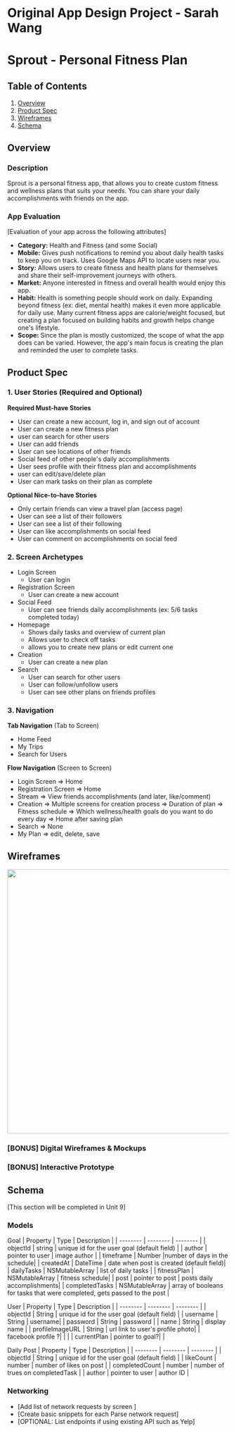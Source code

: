 Original App Design Project - Sarah Wang
===

# Sprout - Personal Fitness Plan

## Table of Contents
1. [Overview](#Overview)
1. [Product Spec](#Product-Spec)
1. [Wireframes](#Wireframes)
2. [Schema](#Schema)

## Overview
### Description
Sprout is a personal fitness app, that allows you to create custom fitness and wellness plans that suits your needs. You can share your daily accomplishments with friends on the app.

### App Evaluation
[Evaluation of your app across the following attributes]
- **Category:** Health and Fitness (and some Social) 
- **Mobile:** Gives push notifications to remind you about daily health tasks to keep you on track. Uses Google Maps API to locate users near you.
- **Story:** Allows users to create fitness and health plans for themselves and share their self-improvement journeys with others.
- **Market:** Anyone interested in fitness and overall health would enjoy this app.
- **Habit:** Health is something people should work on daily. Expanding beyond fitness (ex: diet, mental health) makes it even more applicable for daily use. Many current fitness apps are calorie/weight focused, but creating a plan focused on building habits and growth helps change one's lifestyle.
- **Scope:** Since the plan is mostly customized, the scope of what the app does can be varied. However, the app's main focus is creating the plan and reminded the user to complete tasks.

## Product Spec

### 1. User Stories (Required and Optional)

**Required Must-have Stories**

* User can create a new account, log in, and sign out of account
* User can create a new fitness plan
* user can search for other users
* User can add friends
* User can see locations of other friends
* Social feed of other people's daily accomplishments
* User sees profile with their fitness plan and accomplishments
* user can edit/save/delete plan
* User can mark tasks on their plan as complete



**Optional Nice-to-have Stories**

* Only certain friends can view a travel plan (access page)
* User can see a list of their followers
* User can see a list of their following
* User can like accomplishments on social feed
* User can comment on accomplishments on social feed

### 2. Screen Archetypes

* Login Screen
    * User can login
* Registration Screen
    * User can create a new account
* Social Feed
    * User can see friends daily accomplishments (ex: 5/6 tasks completed today)
* Homepage
    * Shows daily tasks and overview of current plan
    * Allows user to check off tasks
    * allows you to create new plans or edit current one
* Creation
    * User can create a new plan
* Search
    * User can search for other users
    * User can follow/unfollow users 
    * User can see other plans on friends profiles

### 3. Navigation

**Tab Navigation** (Tab to Screen)

* Home Feed
* My Trips
* Search for Users

**Flow Navigation** (Screen to Screen)

* Login Screen
    => Home
* Registration Screen
    => Home
* Stream
    => View friends accomplishments (and later, like/comment)
* Creation
    => Multiple screens for creation process 
          => Duration of plan
          => Fitness schedule
          => Which wellness/health goals do you want to do every day
    => Home after saving plan
* Search
    => None
* My Plan
    => edit, delete, save


## Wireframes
<img src="https://i.imgur.com/jvp9vyB.jpg" width=600>


### [BONUS] Digital Wireframes & Mockups

### [BONUS] Interactive Prototype

## Schema 
[This section will be completed in Unit 9]
### Models


Goal
| Property | Type | Description |
| -------- | -------- | -------- |
| objectId | string | unique id for the user goal (default field) |
| author | pointer to user | image author |
| timeframe | Number |number of days in the schedule|
| createdAt | DateTime | date when post is created (default field)|
| dailyTasks | NSMutableArray | list of daily tasks |
| fitnessPlan | NSMutableArray | fitness schedule|
| post | pointer to post | posts daily accomplishments|
| completedTasks | NSMutableArray | array of booleans for tasks that were completed, gets passed to the post |

User 
| Property | Type | Description |
| -------- | -------- | -------- |
| objectId | String | unique id for the user goal (default field) |
| username | String | username|
| password | String | password |
| name | String | display name |
| profileImageURL | String | url link to user's profile photo|
| facebook profile ?|          |          |
| currentPlan | pointer to goal?|          |

Daily Post
| Property | Type | Description |
| -------- | -------- | -------- |
| objectId | String | unique id for the user goal (default field) |
| likeCount | number | number of likes on post |
| completedCount | number | number of trues on completedTask  |
| author | pointer to user | author ID |


### Networking
- [Add list of network requests by screen ]
- [Create basic snippets for each Parse network request]
- [OPTIONAL: List endpoints if using existing API such as Yelp]

